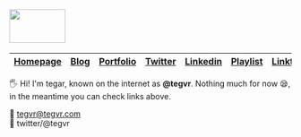 ## <img src='http://code.tegvr.com/assets/logo.png' height='60' width='100'>

|**[ Homepage](http://tegvr.com)**| **[ Blog ](http://blog.tegvr.com)**|**[Portfolio](http://portfolio.tegvr.com/)**|**[Twitter](http://twitter.com/tegvr)** | **[Linkedin](http://linkedin.com/in/tegvr)**|**[Playlist](http://playlist.tegvr.com)**|**[Linktree](http://aka.tegvr.com)**|
|--|--|--|--|--|--|--

:raised_hand_with_fingers_splayed: Hi! I'm tegar, known on the internet as **@tegvr**. Nothing much for
now :sleepy:,  
in the meantime you can check links above.

:e-mail: tegvr@tegvr.com <br/>
💬 twitter/@tegvr
<!--
**tegvr/tegvr** is a ✨ _special_ ✨ repository because its `README.md` (this file) appears on your GitHub profile.

Here are some ideas to get you started:

- 🔭 I’m currently working on ...
- 🌱 I’m currently learning ...
- 👯 I’m looking to collaborate on ...
- 🤔 I’m looking for help with ...
- 💬 Ask me about ...
- 📫 How to reach me: ...
- 😄 Pronouns: ...
- ⚡ Fun fact: ...
-->
